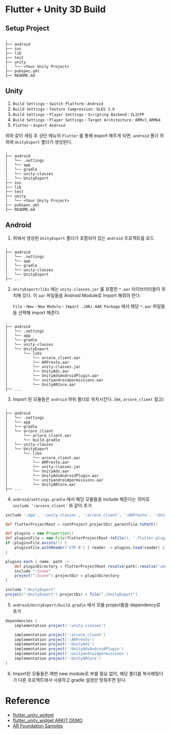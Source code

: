 # Flutter + Unity 3D Build

## Setup Project

```
.
├── android
├── ios
├── lib
├── test
├── unity
│   └── <Your Unity Project>
├── pubspec.yml
├── README.md
```

## Unity

1. `Build Settings` - `Switch Platform` : `Android`
2. `Build Settings` - `Texture Compression` : `GLES 3.0`
3. `Build Settings` - `Player Settings` - `Scripting Backend` : `IL2CPP`
4. `Build Settings` - `Player Settings` - `Target Architecture` : `ARMv7`, `ARM64`
5. `Flutter` - `Export Android`

위와 같이 세팅 후 상단 메뉴의 `Flutter` 를 통해 export 해주게 되면, `android` 폴더 하위에 `UnityExport` 폴더가 생성된다.

```
.
├── android
│   └── .settings
│   └── app
│   └── gradle
│   └── unity-classes
│   └── UnityExport
├── ios
├── lib
├── test
├── unity
│   └── <Your Unity Project>
├── pubspec.yml
├── README.md
```

## Android


1. 위에서 생성된 `UnityExport` 폴더가 포함되어 있는 `android` 프로젝트를 로드
```
.
├── android
│   └── .settings
│   └── app
│   └── gradle
│   └── unity-classes
│   └── UnityExport
├── ...
```


2. `UnityExport/libs` 에는 `unity-classes.jar` 를 포함한 `*.aar` 라이브러리들이 위치해 있다. 이 `aar` 파일들을 Android Module로 Import 해줘야 한다.

   `File` - `New` - `New Module` - `Import .JAR/.AAR Package` 에서 해당 `*.aar` 파일들을 선택해 import 해준다. 

```
.
├── android
│   └── .settings
│   └── app
│   └── gradle
│   └── unity-classes
│   └── UnityExport
│       └── libs
│           └── arcore_client.aar
│           └── ARPresto.aar
│           └── unity-classes.jar
│           └── UnityAds.aar
│           └── UnityAdsAndroidPlugin.aar
│           └── unityandroidpermissions.aar
│           └── UnityARCore.aar
├── ...
```

3. Import 된 모듈들은 `android` 하위 폴더로 위치시킨다. (ex, `arcore_client` 참고)

```
.
├── android
│   └── .settings
│   └── app
│   └── gradle
│   └── arcore_client
│       └── arcore_client.aar
│       └── build.gradle
│   └── unity-classes
│   └── UnityExport
│       └── libs
│           └── arcore_client.aar
│           └── ARPresto.aar
│           └── unity-classes.jar
│           └── UnityAds.aar
│           └── UnityAdsAndroidPlugin.aar
│           └── unityandroidpermissions.aar
│           └── UnityARCore.aar
├── ...
```

4. `android/settings.gradle` 에서 해당 모듈들을 include 해준다는 의미로 `include ':arcore_client'` 와 같이 추가

```gradle
include ':app', ':unity-classes', ':arcore_client', ':ARPresto', ':UnityAds', ':UnityAdsAndroidPlugin', ':unityandroidpermissions', ':UnityARCore'

def flutterProjectRoot = rootProject.projectDir.parentFile.toPath()

def plugins = new Properties()
def pluginsFile = new File(flutterProjectRoot.toFile(), '.flutter-plugins')
if (pluginsFile.exists()) {
    pluginsFile.withReader('UTF-8') { reader -> plugins.load(reader) }
}

plugins.each { name, path ->
    def pluginDirectory = flutterProjectRoot.resolve(path).resolve('android').toFile()
    include ":$name"
    project(":$name").projectDir = pluginDirectory
}

include ":UnityExport"
project(":UnityExport").projectDir = file("./UnityExport")
```

5. `android/UnityExport/build.gradle` 에서 모듈 project들을 dependency로 추가

```gradle
dependencies {
    implementation project(':unity-classes')

    implementation project(':arcore_client')
    implementation project(':ARPresto')
    implementation project(':UnityAds')
    implementation project(':UnityAdsAndroidPlugin')
    implementation project(':unityandroidpermissions')
    implementation project(':UnityARCore')
}
```

6. Import된 모듈들은 매번 new module로 부를 필요 없이, 해당 폴더를 복사해뒀다가 다른 프로젝트에서 사용하고 gradle 설정만 맞춰주면 된다.

# Reference

- [flutter_unity_widget](https://github.com/snowballdigital/flutter-unity-view-widget)
- [flutter_unity_widget ARKIT DEMO](https://github.com/juicycleff/flutter-unity-arkit-demo)
- [AR Foundation Samples](https://github.com/Unity-Technologies/arfoundation-samples)
